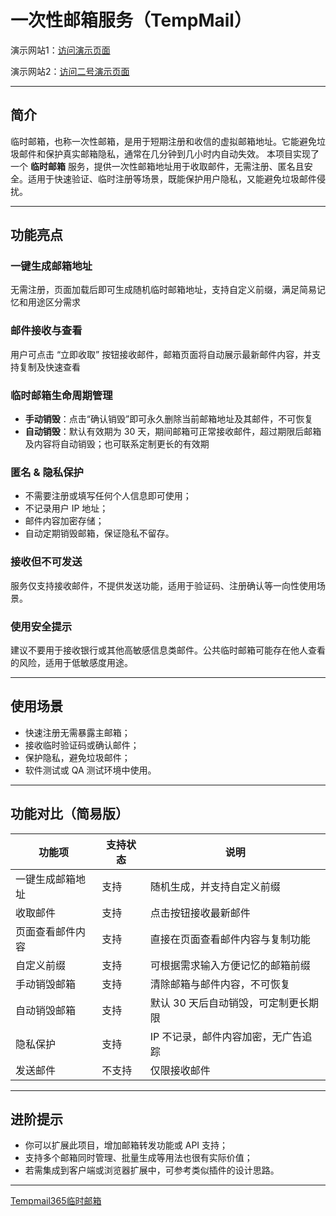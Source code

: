 # 一次性邮箱服务（TempMail）

演示网站1：[访问演示页面](https://www.fengemail.com/tempemail.html)

演示网站2：[访问二号演示页面](https://tempmail365.cn/)

---

## 简介
临时邮箱，也称一次性邮箱，是用于短期注册和收信的虚拟邮箱地址。它能避免垃圾邮件和保护真实邮箱隐私，通常在几分钟到几小时内自动失效。
本项目实现了一个 **临时邮箱** 服务，提供一次性邮箱地址用于收取邮件，无需注册、匿名且安全。适用于快速验证、临时注册等场景，既能保护用户隐私，又能避免垃圾邮件侵扰。

---

## 功能亮点

###  一键生成邮箱地址
无需注册，页面加载后即可生成随机临时邮箱地址，支持自定义前缀，满足简易记忆和用途区分需求

###  邮件接收与查看
用户可点击 “立即收取” 按钮接收邮件，邮箱页面将自动展示最新邮件内容，并支持复制及快速查看

###  临时邮箱生命周期管理
- **手动销毁**：点击“确认销毁”即可永久删除当前邮箱地址及其邮件，不可恢复
- **自动销毁**：默认有效期为 30 天，期间邮箱可正常接收邮件，超过期限后邮箱及内容将自动销毁；也可联系定制更长的有效期

###  匿名 & 隐私保护
- 不需要注册或填写任何个人信息即可使用；
- 不记录用户 IP 地址；
- 邮件内容加密存储；
- 自动定期销毁邮箱，保证隐私不留存。

###  接收但不可发送
服务仅支持接收邮件，不提供发送功能，适用于验证码、注册确认等一向性使用场景。

###  使用安全提示
建议不要用于接收银行或其他高敏感信息类邮件。公共临时邮箱可能存在他人查看的风险，适用于低敏感度用途。

---

## 使用场景

- 快速注册无需暴露主邮箱；
- 接收临时验证码或确认邮件；
- 保护隐私，避免垃圾邮件；
- 软件测试或 QA 测试环境中使用。

---

## 功能对比（简易版）

| 功能项             | 支持状态 | 说明                         |
|------------------|--------|------------------------------|
| 一键生成邮箱地址       |  支持 | 随机生成，并支持自定义前缀           |
| 收取邮件           |  支持 | 点击按钮接收最新邮件               |
| 页面查看邮件内容      |  支持 | 直接在页面查看邮件内容与复制功能       |
| 自定义前缀           |  支持 | 可根据需求输入方便记忆的邮箱前缀       |
| 手动销毁邮箱         |  支持 | 清除邮箱与邮件内容，不可恢复          |
| 自动销毁邮箱         |  支持 | 默认 30 天后自动销毁，可定制更长期限    |
| 隐私保护           |  支持 | IP 不记录，邮件内容加密，无广告追踪     |
| 发送邮件           |  不支持 | 仅限接收邮件                      |

---

## 进阶提示

- 你可以扩展此项目，增加邮箱转发功能或 API 支持；
- 支持多个邮箱同时管理、批量生成等用法也很有实际价值；
- 若需集成到客户端或浏览器扩展中，可参考类似插件的设计思路。

---


[Tempmail365临时邮箱](https://tempmail365.cn/)
